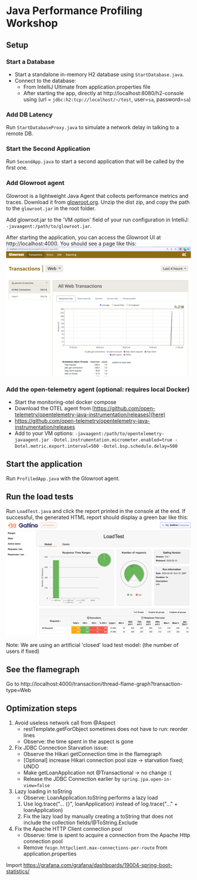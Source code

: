 # Java Performance Profiling Workshop

## Setup

### Start a Database
- Start a standalone in-memory H2 database using `StartDatabase.java`.
- Connect to the database:
  - From IntelliJ Ultimate from application.properties file
  - After starting the app, directly at http://localhost:8080/h2-console 
    using (url = `jdbc:h2:tcp://localhost/~/test`, user=`sa`, password=`sa`)

### Add DB Latency
Run `StartDatabaseProxy.java` to simulate a network delay in talking to a remote DB.

### Start the Second Application
Run `SecondApp.java` to start a second application that will be called by the first one.

### Add Glowroot agent
Glowroot is a lightweight Java Agent that collects performance metrics and traces.
Download it from [glowroot.org](https://glowroot.org/).
Unzip the dist zip, and copy the path to the `glowroot.jar` in the root folder.

Add glowroot.jar to the 'VM option' field of your run configuration in IntelliJ:
`-javaagent:/path/to/glowroot.jar`.

After starting the application, you can access the Glowroot UI at http://localhost:4000. 
You should see a page like this:
![img.png](art/glowroot.png)

### Add the open-telemetry agent (optional: requires local Docker)
- Start the monitoring-otel docker compose 
- Download the OTEL agent from [https://github.com/open-telemetry/opentelemetry-java-instrumentation/releases](here)
- https://github.com/open-telemetry/opentelemetry-java-instrumentation/releases
- Add to your VM options: `-javaagent:/path/to/opentelemetry-javaagent.jar -Dotel.instrumentation.micrometer.enabled=true -Dotel.metric.export.interval=500 -Dotel.bsp.schedule.delay=500`

## Start the application
Run `ProfiledApp.java` with the Glowroot agent.

## Run the load tests
Run `LoadTest.java` and click the report printed in the console at the end.
If successful, the generated HTML report should display a green bar like this:
![img.png](art/gatling.png)

Note: We are using an artificial 'closed' load test model:
(the number of users if fixed)

## See the flamegraph
Go to http://localhost:4000/transaction/thread-flame-graph?transaction-type=Web

## Optimization steps
1. Avoid useless network call from @Aspect
   - restTemplate.getForObject sometimes does not have to run: reorder lines
   - Observe: the time spent in the aspect is gone
2. Fix JDBC Connection Starvation issue:
   - Observe the Hikari getConnection time in the flamegraph
   - [Optional] increase Hikari connection pool size -> starvation fixed; UNDO
   - Make getLoanApplication not @Transactional -> no change :( 
   - Release the JDBC Connection earlier by `spring.jpa.open-in-view=false`
3. Lazy loading in toString
   - Observe: LoanApplication.toString performs a lazy load
   1) Use log.trace("... {}", loanApplication) instead of log.trace("..." + loanApplication)
   2) Fix the lazy load by manually creating a toString that does not include the collection fields/@ToString.Exclude
4. Fix the Apache HTTP Client connection pool
   - Observe: time is spent to acquire a connection from the Apache Http connection pool
   - Remove `feign.httpclient.max-connections-per-route` from application.properties



Import https://grafana.com/grafana/dashboards/19004-spring-boot-statistics/